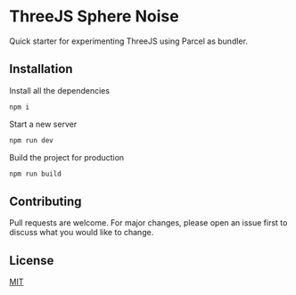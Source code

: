 # ThreeJS Sphere Noise

Quick starter for experimenting ThreeJS using Parcel as bundler.

## Installation

Install all the dependencies

```bash
npm i
```
Start a new server
```bash
npm run dev
```

Build the project for production

```bash
npm run build
```


## Contributing
Pull requests are welcome. For major changes, please open an issue first to discuss what you would like to change.


## License
[MIT](https://choosealicense.com/licenses/mit/)
